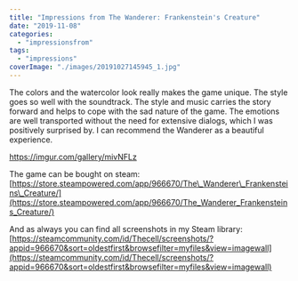 ```yaml
---
title: "Impressions from The Wanderer: Frankenstein's Creature"
date: "2019-11-08"
categories: 
  - "impressionsfrom"
tags: 
  - "impressions"
coverImage: "./images/20191027145945_1.jpg"
---
```


The colors and the watercolor look really makes the game unique. The style goes so well with the soundtrack. The style and music carries the story forward and helps to cope with the sad nature of the game. The emotions are well transported without the need for extensive dialogs, which I was positively surprised by. I can recommend the Wanderer as a beautiful experience.

https://imgur.com/gallery/mivNFLz

The game can be bought on steam: [https://store.steampowered.com/app/966670/The\_Wanderer\_Frankensteins\_Creature/](https://store.steampowered.com/app/966670/The_Wanderer_Frankensteins_Creature/)

And as always you can find all screenshots in my Steam library: [https://steamcommunity.com/id/Thecell/screenshots/?appid=966670&sort=oldestfirst&browsefilter=myfiles&view=imagewall](https://steamcommunity.com/id/Thecell/screenshots/?appid=966670&sort=oldestfirst&browsefilter=myfiles&view=imagewall)

